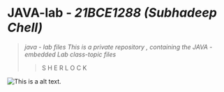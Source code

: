 # JAVA-lab - _21BCE1288 (Subhadeep Chell)_
>_java - lab files_
>_This is a private repository , containing the JAVA - embedded Lab class-topic files_
>>S H E R L O C K
>>
![This is a alt text.](https://miro.medium.com/max/1400/1*lhOax3cZATGZwEhG0uTYRA.gif)
